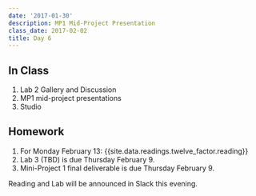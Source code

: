 ```yaml
---
date: '2017-01-30'
description: MP1 Mid-Project Presentation
class_date: 2017-02-02
title: Day 6
---
```


## In Class

1. Lab 2 Gallery and Discussion
2. MP1 mid-project presentations
3. Studio


## Homework

1. For Monday February 13: {{site.data.readings.twelve_factor.reading}}
2. Lab 3 (TBD) is due Thursday February 9.
3. Mini-Project 1 final deliverable is due Thursday February 9.

Reading and Lab will be announced in Slack this evening.
